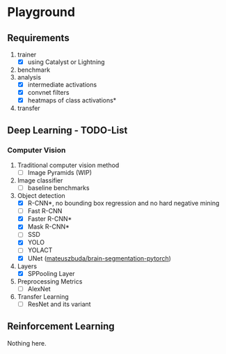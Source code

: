 Playground
==========

## Requirements
1. trainer
   - [x] using Catalyst or Lightning
2. benchmark
3. analysis
   - [x] intermediate activations
   - [x] convnet filters
   - [x] heatmaps of class activations*
4. transfer

## Deep Learning - TODO-List

### Computer Vision
1. Traditional computer vision method
   - [ ] Image Pyramids (WIP)
2. Image classifier
   - [ ] baseline benchmarks
3. Object detection
   - [x] R-CNN*, no bounding box regression and no hard negative mining
   - [ ] Fast R-CNN
   - [x] Faster R-CNN*
   - [x] Mask R-CNN*
   - [ ] SSD
   - [x] YOLO
   - [ ] YOLACT
   - [x] UNet ([mateuszbuda/brain-segmentation-pytorch](https://github.com/mateuszbuda/brain-segmentation-pytorch))
4. Layers
   - [x] SPPooling Layer
5. Preprocessing Metrics
   - [ ] AlexNet
6. Transfer Learning
   - [ ] ResNet and its variant

## Reinforcement Learning
Nothing here.
